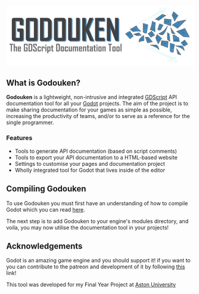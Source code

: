 <p align="center">
    <img src="icons/logo_detailed_md.png" />
</p>

## What is Godouken?
**Godouken** is a lightweight, non-intrusive and integrated [GDScript](https://docs.godotengine.org/en/stable/getting_started/scripting/gdscript/gdscript_basics.html) API documentation tool for all your [Godot](https://godotengine.org) projects. The aim of the project is to make sharing documentation for your games as simple as possible, increasing the productivity of teams, and/or to serve as a reference for the single programmer.

### Features
- Tools to generate API documentation (based on script comments)
- Tools to export your API documentation to a HTML-based website
- Settings to customise your pages and documentation project
- Wholly integrated tool for Godot that lives inside of the editor

## Compiling Godouken
To use Godouken you must first have an understanding of how to compile Godot which you can read [here](https://docs.godotengine.org/en/latest/development/compiling/).  
  
The next step is to add Godouken to your engine's modules directory, and voila, you may now utilise the documentation tool in your projects!

## Acknowledgements
Godot is an amazing game engine and you should support it! if you want to you can contribute to the patreon and development of it by following [this](https://www.patreon.com/godotengine) link!  
  
This tool was developed for my Final Year Project at [Aston University](https://www.aston.ac.uk/)
